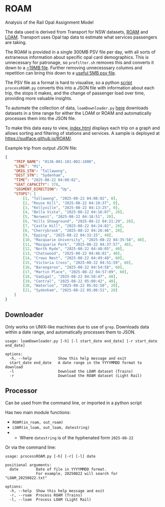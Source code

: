 # ROAM
Analysis of the Rail Opal Assignment Model

The data used is derived from Transport for NSW datasets, <a href="https://opendata.transport.nsw.gov.au/data/dataset/roam-rail-opal-assignment-model">ROAM</a> and <a href="https://opendata.transport.nsw.gov.au/data/dataset/loam-light-rail-opal-assignment-model">LOAM</a>. Transport uses Opal tap data to estimate what services passengers are taking. 

The ROAM is provided in a single 300MB PSV file per day, with all sorts of extraneous information about specific opal card demographics. This is unnecessary for patronage, so `prefilter.sh` removes this and converts it down to a [~19MB file](./ROAM_20250822_all.txt). Further removing unnecesssary columns and repetition can bring this down to a [useful 5MB psv file](./ROAM_20250822_usefulcols.psv).

The PSV file as a format is hard to visualise, so a python [script](./processROAM.py) `processROAM.py` converts this into a JSON file with information about each trip, the stops it makes, and the change of passenger load over time, providing more valuable insights.

To automate the collection of data, `loamDownloader.py` [here](./loamDownloader.py) downloads datasets in a time range for either the LOAM or ROAM and automatically processes them into the JSON file.

To make this data easy to view, [index.html](./index.html) displays each trip on a graph and allows sorting and filtering of stations and services. A sample is deployed at https://sudface.github.io/ROAM/.

Example trip from output JSON file:
```json
{
    "TRIP_NAME": "0136-001-101-002:1000",
    "LINE": "M1",
    "ORIG_STN": "Tallawong",
    "DEST_STN": "Sydenham",
    "TIME": "2025-08-22 04:08:02",
    "SEAT_CAPACITY": 378,
    "SEGMENT_DIRECTION": "Up",
    "STOPS": [
        [1, "Tallawong", "2025-08-22 04:08:02", 0],
        [2, "Rouse Hill", "2025-08-22 04:10:37", 0],
        [3, "Kellyville", "2025-08-22 04:13:25", 0],
        [4, "Bella Vista", "2025-08-22 04:16:07", 20],
        [5, "Norwest", "2025-08-22 04:18:51", 20],
        [6, "Hills Showground", "2025-08-22 04:21:29", 20],
        [7, "Castle Hill", "2025-08-22 04:24:02", 20],
        [8, "Cherrybrook", "2025-08-22 04:26:46", 20],
        [9, "Epping", "2025-08-22 04:32:15", 40],
        [10, "Macquarie University", "2025-08-22 04:35:58", 40],
        [11, "Macquarie Park", "2025-08-22 04:37:57", 40],
        [12, "North Ryde", "2025-08-22 04:40:05", 40],
        [13, "Chatswood", "2025-08-22 04:46:01", 40],
        [14, "Crows Nest", "2025-08-22 04:49:48", 60],
        [15, "Victoria Cross", "2025-08-22 04:51:59", 60],
        [16, "Barangaroo", "2025-08-22 04:54:58", 60],
        [17, "Martin Place", "2025-08-22 04:57:09", 60],
        [18, "Gadigal", "2025-08-22 04:58:47", 40],
        [19, "Central", "2025-08-22 05:00:42", 40],
        [20, "Waterloo", "2025-08-22 05:02:50", 20],
        [21, "Sydenham", "2025-08-22 05:06:51", 20]
    ]
}
```

## Downloader
Only works on UNIX-like machines due to use of `grep`.
Downloads data within a date range, and automatically processes them to JSON.

```
usage: loamDownloader.py [-h] [-l start_date end_date] [-r start_date end_date]

options:
  -h, --help            Show this help message and exit
  start_date end_date   A date range in the YYYYMMDD format to download
  -l                    Download the LOAM dataset (Trains)
  -r                    Download the ROAM dataset (Light Rail)
```

## Processor
Can be used from the command line, or imported in a python script

Has two main module functions: 
 * `ROAM(in_roam, out_roam)` 
 * `LOAM(in_loam, out_loam, datestring)`
 * * Where `datestring` is of the hyphenated form `2025-08-22`

Or via the command line:
```
usage: processROAM.py [-h] [-r] [-l] date

positional arguments:
  date        Date of file in YYYYMMDD format. 
              For example, 20250822 will search for "LOAM_20250822.txt"

options:
  -h, --help  Show this help message and exit
  -r, --roam  Process ROAM (Trains)
  -l, --loam  Process LOAM (Light Rail)
```